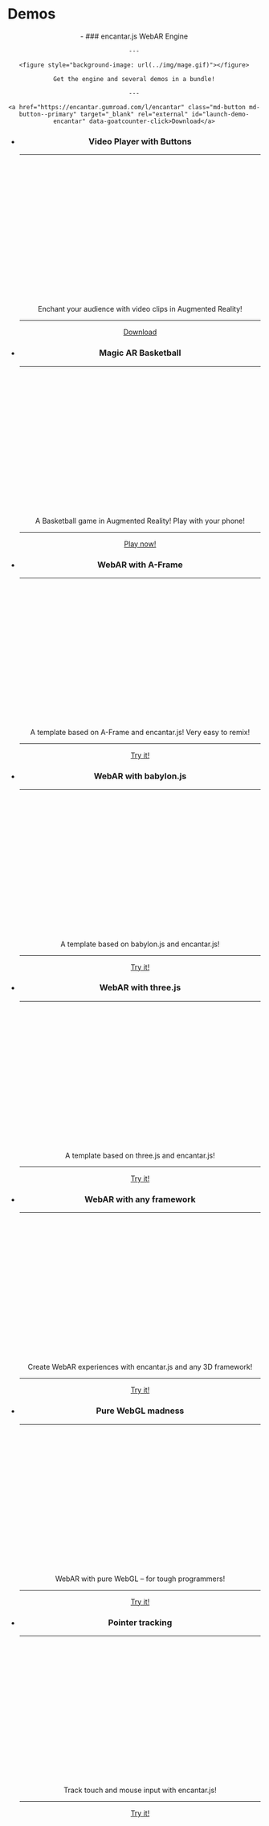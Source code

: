 # Demos

<style>
.grid.cards {
    text-align: center;
}
.grid.cards figure {
    display: block;
    width: 100%;
    min-height: 128px;
    aspect-ratio: 16 / 9;
    background-position: center center;
    background-repeat: no-repeat;
    background-size: cover;
}
.grid.cards figure.contain {
    background-size: contain;
}
</style>

<div class="grid cards" markdown>
-   ### encantar.js WebAR Engine

    ---

    <figure style="background-image: url(../img/mage.gif)"></figure>

    Get the engine and several demos in a bundle!

    ---

    <a href="https://encantar.gumroad.com/l/encantar" class="md-button md-button--primary" target="_blank" rel="external" id="launch-demo-encantar" data-goatcounter-click>Download</a>

-   ### Video Player with Buttons

    ---

    <figure style="background-image: url(../img/video-player.gif)"></figure>

    Enchant your audience with video clips in Augmented Reality!

    ---

    <a href="https://encantar.gumroad.com/l/video-player" class="md-button md-button--primary" target="_blank" rel="external" id="launch-demo-video-player" data-goatcounter-click>Download</a>

-   ### Magic AR Basketball

    ---

    <figure style="background-image: url(../img/basketball.gif)"></figure>

    A Basketball game in Augmented Reality! Play with your phone!

    ---

    <a href="/demos/basketball/poster.html" class="md-button" target="_blank" rel="external" id="launch-demo-basketball" data-goatcounter-click>Play now!</a>

-   ### WebAR with A-Frame

    ---

    <figure style="background-image: url(../img/logo-aframe.png)" class="contain"></figure>

    A template based on A-Frame and encantar.js! Very easy to remix!

    ---

    <a href="/demos/hello-aframe/poster.html" class="md-button" target="_blank" rel="external" id="launch-demo-hello-aframe" data-goatcounter-click>Try it!</a>

-   ### WebAR with babylon.js

    ---

    <figure style="background-image: url(../img/logo-babylon.png)" class="contain"></figure>

    A template based on babylon.js and encantar.js!

    ---

    <a href="/demos/hello-babylon/poster.html" class="md-button" target="_blank" rel="external" id="launch-demo-hello-babylon" data-goatcounter-click>Try it!</a>

-   ### WebAR with three.js

    ---

    <figure style="background-image: url(../img/logo-three.png)" class="contain"></figure>

    A template based on three.js and encantar.js!

    ---

    <a href="/demos/hello-three/poster.html" class="md-button" target="_blank" rel="external" id="launch-demo-hello-three" data-goatcounter-click>Try it!</a>

-   ### WebAR with any framework

    ---

    <figure style="background-image: url(../img/demo-hello.png)"></figure>

    Create WebAR experiences with encantar.js and any 3D framework!

    ---

    <a href="/demos/hello-world/poster.html" class="md-button" target="_blank" rel="external" id="launch-demo-hello-world" data-goatcounter-click>Try it!</a>

-   ### Pure WebGL madness

    ---

    <figure style="background-image: url(../img/logo-webgl.png)" class="contain"></figure>

    WebAR with pure WebGL &ndash; for tough programmers!

    ---

    <a href="/demos/hello-webgl/poster.html" class="md-button" target="_blank" rel="external" id="launch-demo-hello-webgl" data-goatcounter-click>Try it!</a>

-   ### Pointer tracking

    ---

    <figure style="background-image: url(../img/pointer-demo.png)"></figure>

    Track touch and mouse input with encantar.js!

    ---

    <a href="/demos/pointer-demo/poster.html" class="md-button" target="_blank" rel="external" id="launch-demo-pointer-demo" data-goatcounter-click>Try it!</a>
</div>
